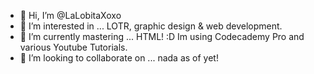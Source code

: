 - 👋 Hi, I’m @LaLobitaXoxo
- 👀 I’m interested in ... LOTR, graphic design & web development.
- 🌱 I’m currently mastering ... HTML! :D Im using Codecademy Pro and various Youtube Tutorials.
- 💞️ I’m looking to collaborate on ... nada as of yet! 

<!---
LaLobitaXoxo/LaLobitaXoxo is a ✨ special ✨ repository because its `README.md` (this file) appears on your GitHub profile.
You can click the Preview link to take a look at your changes.
--->
